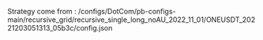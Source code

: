 Strategy come from : /configs/DotCom/pb-configs-main/recursive_grid/recursive_single_long_noAU_2022_11_01/ONEUSDT_20221203051313_05b3c/config.json